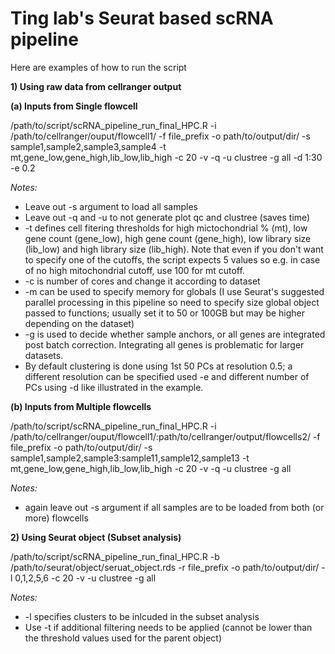 # Ting lab's Seurat based scRNA pipeline


Here are examples of how to run the script

**1) Using raw data from cellranger output**

  **(a) Inputs from Single flowcell**

/path/to/script/scRNA_pipeline_run_final_HPC.R -i /path/to/cellranger/ouput/flowcell1/ -f file_prefix -o path/to/output/dir/ -s sample1,sample2,sample3,sample4 -t mt,gene_low,gene_high,lib_low,lib_high -c 20 -v -q -u clustree -g all -d 1:30 -e 0.2

*Notes:*
* Leave out -s argument to load all samples
* Leave out -q and -u to not generate plot qc and clustree (saves time)
* -t defines cell fitering thresholds for high mictochondrial % (mt), low gene count (gene_low), high gene count (gene_high), low library size (lib_low) and high library size (lib_high). Note that even if you don't want to specify one of the cutoffs, the script expects 5 values so e.g. in case of no high mitochondrial cutoff, use 100 for mt cutoff.
* -c is number of cores and change it according to dataset
* -m can be used to specify memory for globals (I use Seurat's suggested parallel processing in this pipeline so need to specify size global object passed to functions; usually set it to 50 or 100GB but may be higher depending on the dataset)
* -g is used to decide whether sample anchors, or all genes are integrated post batch correction. Integrating all genes is problematic for larger datasets.
* By default clustering is done using 1st 50 PCs at resolution 0.5; a different resolution can be specified used -e and different number of PCs using -d like illustrated in the example.

 **(b) Inputs from Multiple flowcells**

/path/to/script/scRNA_pipeline_run_final_HPC.R -i /path/to/cellranger/ouput/flowcell1/:path/to/cellranger/output/flowcells2/ -f file_prefix -o path/to/output/dir/ -s sample1,sample2,sample3:sample11,sample12,sample13 -t mt,gene_low,gene_high,lib_low,lib_high -c 20 -v -q -u clustree -g all

*Notes:*
* again leave out -s argument if all samples are to be loaded from both (or more) flowcells

**2) Using Seurat object (Subset analysis)**

/path/to/script/scRNA_pipeline_run_final_HPC.R -b /path/to/seurat/object/seruat_object.rds -r file_prefix -o path/to/output/dir/ -l 0,1,2,5,6 -c 20 -v -u clustree -g all

*Notes:*
* -l specifies clusters to be inlcuded in the subset analysis
* Use -t if additional filtering needs to be applied (cannot be lower than the threshold values used for the parent object)
